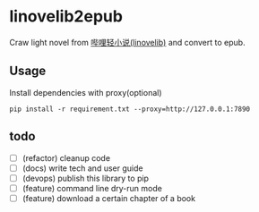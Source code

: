 # linovelib2epub
Craw light novel from [哔哩轻小说(linovelib)](https://w.linovelib.com/) and convert to epub.

## Usage
Install dependencies with proxy(optional)
```
pip install -r requirement.txt --proxy=http://127.0.0.1:7890
```

## todo

- [ ] (refactor) cleanup code
- [ ] (docs) write tech and user guide
- [ ] (devops) publish this library to pip 
- [ ] (feature) command line dry-run mode
- [ ] (feature) download a certain chapter of a book